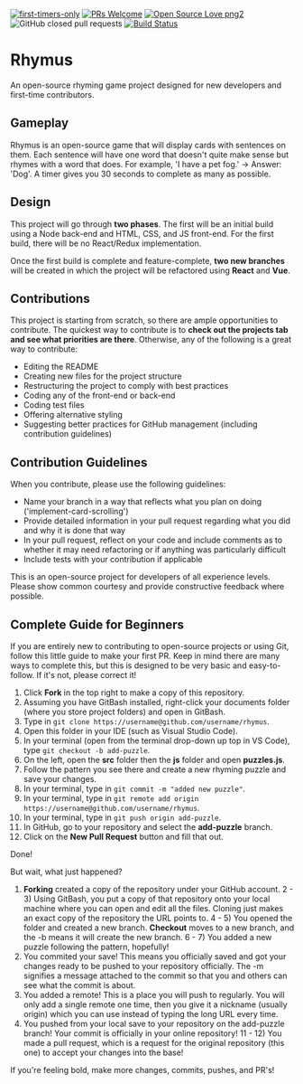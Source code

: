 [![first-timers-only](https://img.shields.io/badge/first--timers--only-friendly-blue.svg?style=flat-square)](https://www.firsttimersonly.com/)
[![PRs Welcome](https://img.shields.io/badge/PRs-welcome-brightgreen.svg?style=flat-square)](http://makeapullrequest.com)
[![Open Source Love png2](https://badges.frapsoft.com/os/v2/open-source.png?v=103)](https://github.com/ellerbrock/open-source-badges/)
![GitHub closed pull requests](https://img.shields.io/github/issues-pr-closed/arcaster42/rhymus)
[![Build Status](https://travis-ci.org/Arcaster42/rhymus.svg?branch=master)](https://travis-ci.org/Arcaster42/rhymus)


# Rhymus

An open-source rhyming game project designed for new developers and first-time contributors.

## Gameplay

Rhymus is an open-source game that will display cards with sentences on them. Each sentence will have one word that doesn't quite make sense but rhymes with a word that does. For example, 'I have a pet fog.' -> Answer: 'Dog'. A timer gives you 30 seconds to complete as many as possible.

## Design

This project will go through **two phases**. The first will be an initial build using a Node back-end and HTML, CSS, and JS front-end. For the first build, there will be no React/Redux implementation.

Once the first build is complete and feature-complete, **two new branches** will be created in which the project will be refactored using **React** and **Vue**.

## Contributions

This project is starting from scratch, so there are ample opportunities to contribute. The quickest way to contribute is to **check out the projects tab and see what priorities are there**. Otherwise, any of the following is a great way to contribute:

- Editing the README
- Creating new files for the project structure
- Restructuring the project to comply with best practices
- Coding any of the front-end or back-end
- Coding test files
- Offering alternative styling
- Suggesting better practices for GitHub management (including contribution guidelines)

## Contribution Guidelines

When you contribute, please use the following guidelines:

- Name your branch in a way that reflects what you plan on doing ('implement-card-scrolling')
- Provide detailed information in your pull request regarding what you did and why it is done that way
- In your pull request, reflect on your code and include comments as to whether it may need refactoring or if anything was particularly difficult
- Include tests with your contribution if applicable

This is an open-source project for developers of all experience levels. Please show common courtesy and provide constructive feedback where possible.

## Complete Guide for Beginners

If you are entirely new to contributing to open-source projects or using Git, follow this little guide to make your first PR. Keep in mind there are many ways to complete this, but this is designed to be very basic and easy-to-follow. If it's not, please correct it!

1) Click **Fork** in the top right to make a copy of this repository.
2) Assuming you have GitBash installed, right-click your documents folder (where you store project folders) and open in GitBash.
3) Type in `git clone https://username@github.com/username/rhymus`.
4) Open this folder in your IDE (such as Visual Studio Code).
5) In your terminal (open from the terminal drop-down up top in VS Code), type `git checkout -b add-puzzle`.
6) On the left, open the **src** folder then the **js** folder and open **puzzles.js**.
7) Follow the pattern you see there and create a new rhyming puzzle and save your changes.
8) In your terminal, type in `git commit -m "added new puzzle"`.
9) In your terminal, type in `git remote add origin https://username@github.com/username/rhymus`.
10) In your terminal, type in `git push origin add-puzzle`.
11) In GitHub, go to your repository and select the **add-puzzle** branch.
12) Click on the **New Pull Request** button and fill that out.

Done!

But wait, what just happened?

1) **Forking** created a copy of the repository under your GitHub account.
2 - 3) Using GitBash, you put a copy of that repository onto your local machine where you can open and edit all the files. Cloning just makes an exact copy of the repository the URL points to.
4 - 5) You opened the folder and created a new branch. **Checkout** moves to a new branch, and the -b means it will create the new branch.
6 - 7) You added a new puzzle following the pattern, hopefully!
8) You commited your save! This means you officially saved and got your changes ready to be pushed to your repository officially. The -m signifies a message attached to the commit so that you and others can see what the commit is about.
9) You added a remote! This is a place you will push to regularly. You will only add a single remote one time, then you give it a nickname (usually origin) which you can use instead of typing the long URL every time.
10) You pushed from your local save to your repository on the add-puzzle branch! Your commit is officially in your online repository!
11 - 12) You made a pull request, which is a request for the original repository (this one) to accept your changes into the base!

If you're feeling bold, make more changes, commits, pushes, and PR's!
